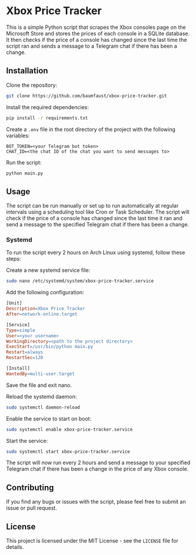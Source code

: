 # Xbox Price Tracker

This is a simple Python script that scrapes the Xbox consoles page on the Microsoft Store and stores the prices of each console in a SQLite database. It then checks if the price of a console has changed since the last time the script ran and sends a message to a Telegram chat if there has been a change.

## Installation
Clone the repository:
```bash
git clone https://github.com/baumfaust/xbox-price-tracker.git
```

Install the required dependencies:
```bash
pip install -r requirements.txt
```

Create a `.env` file in the root directory of the project with the following variables:
```dotenv
BOT_TOKEN=<your Telegram bot token>
CHAT_ID=<the chat ID of the chat you want to send messages to>
```

Run the script:
```bash
python main.py
```

## Usage
The script can be run manually or set up to run automatically at regular intervals using a scheduling tool like Cron or Task Scheduler. The script will check if the price of a console has changed since the last time it ran and send a message to the specified Telegram chat if there has been a change.

### Systemd
To run the script every 2 hours on Arch Linux using systemd, follow these steps:

Create a new systemd service file:
```bash
sudo nano /etc/systemd/system/xbox-price-tracker.service
```

Add the following configuration:
```makefile
[Unit]
Description=Xbox Price Tracker
After=network-online.target

[Service]
Type=simple
User=<your username>
WorkingDirectory=<path to the project directory>
ExecStart=/usr/bin/python main.py
Restart=always
RestartSec=120

[Install]
WantedBy=multi-user.target
```

Save the file and exit nano.

Reload the systemd daemon:
```bash
sudo systemctl daemon-reload
```

Enable the service to start on boot:
```bash
sudo systemctl enable xbox-price-tracker.service
```

Start the service:
```bash
sudo systemctl start xbox-price-tracker.service
```

The script will now run every 2 hours and send a message to your specified Telegram chat if there has been a change in the price of any Xbox console.

## Contributing
If you find any bugs or issues with the script, please feel free to submit an issue or pull request.

## License
This project is licensed under the MIT License - see the `LICENSE` file for details.
